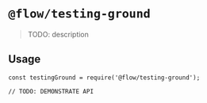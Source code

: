 # `@flow/testing-ground`

> TODO: description

## Usage

```
const testingGround = require('@flow/testing-ground');

// TODO: DEMONSTRATE API
```
